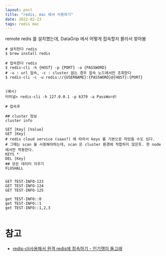```yaml
---
layout: post
title: "redis, mac 에서 사용하기"
date: 2022-02-23
tags: redis mac
---
```


remote redis 를 설치했는데, DataGrip 에서 어떻게 접속할지 몰라서 찾아봄

``` shell
# 설치한다 redis
$ brew install redis

# 접속한다 redis
$ redis-cli -h {HOST} -p {PORT} -a {PASSWORD}
# -u : url 접속, -c : cluster 없는 경우 접속 노드에서만 조회한다
$ redis-cli -c -u redis://{USERNAME}:{PASSWORD}@{HOST}:{PORT}


(예시)
터미널> redis-cli -h 127.0.0.1 -p 6379 -a PassWord!

# 접속후

## cluster 정보
cluster info

SET [Key] [Value]
GET [Key]
# redis cloud service (saas?) 에 따라서 keys 를 기본으로 막았을 수도 있다.
# 그때는 scan 을 사용해야하는데, scan 은 cluster 환경에 적합하지 않은듯. 한 node 에서만 작동한다.
KEYS *
DEL [Key]
## 모든 데이터 지우기
FLUSHALL


GET TEST-INFO-123
GET TEST-INFO-124
GET TEST-INFO-125

get TEST-INFO::0
get TEST-INFO::1
get TEST-INFO::1,2,3


```


# 참고
- [redis-cli사용해서 원격 redis에 접속하기 - 인기쟁이 돌고래](https://cherish-it.tistory.com/35)